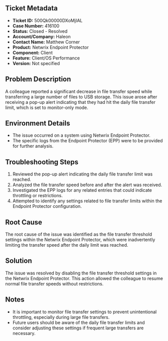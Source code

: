 ## Ticket Metadata
- **Ticket ID:** 500Qk00000DXoMjIAL
- **Case Number:** 416100
- **Status:** Closed - Resolved
- **Account/Company:** Haleon
- **Contact Name:** Matthew Corner
- **Product:** Netwrix Endpoint Protector
- **Component:** Client
- **Feature:** Client/OS Performance
- **Version:** Not specified

## Problem Description
A colleague reported a significant decrease in file transfer speed while transferring a large number of files to USB storage. This issue arose after receiving a pop-up alert indicating that they had hit the daily file transfer limit, which is set to monitor-only mode.

## Environment Details
- The issue occurred on a system using Netwrix Endpoint Protector.
- The specific logs from the Endpoint Protector (EPP) were to be provided for further analysis.

## Troubleshooting Steps
1. Reviewed the pop-up alert indicating the daily file transfer limit was reached.
2. Analyzed the file transfer speed before and after the alert was received.
3. Investigated the EPP logs for any related entries that could indicate throttling or restrictions.
4. Attempted to identify any settings related to file transfer limits within the Endpoint Protector configuration.

## Root Cause
The root cause of the issue was identified as the file transfer threshold settings within the Netwrix Endpoint Protector, which were inadvertently limiting the transfer speed after the daily limit was reached.

## Solution
The issue was resolved by disabling the file transfer threshold settings in the Netwrix Endpoint Protector. This action allowed the colleague to resume normal file transfer speeds without restrictions.

## Notes
- It is important to monitor file transfer settings to prevent unintentional throttling, especially during large file transfers.
- Future users should be aware of the daily file transfer limits and consider adjusting these settings if frequent large transfers are necessary.